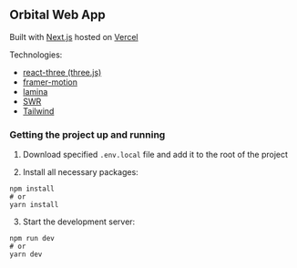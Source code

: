 ## Orbital Web App

Built with [Next.js](https://nextjs.org/) hosted on [Vercel](https://vercel.com/)

Technologies:
- [react-three (three.js)](https://docs.pmnd.rs/react-three-fiber/getting-started/introduction)
- [framer-motion](https://www.framer.com/docs/)
- [lamina](https://github.com/pmndrs/lamina)
- [SWR](https://swr.vercel.app/)
- [Tailwind](https://tailwindcss.com/)

### Getting the project up and running

1. Download specified `.env.local` file and add it to the root of the project

2. Install all necessary packages:

```
npm install
# or
yarn install
```

3. Start the development server:

```
npm run dev
# or
yarn dev
```
